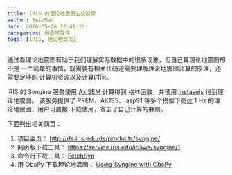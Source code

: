```yaml
---
title: IRIS 的理论地震图生成引擎
author: SeisMan
date: 2016-05-26 12:41:18
categories: 地震学软件
tags: [IRIS, 理论地震图]
---
```


通过看理论地震图有助于我们理解实际数据中的很多现象，但自己算理论地震图却不是
一个简单的事情，既需要有相关代码还需要理解理论地震图计算的原理，还需要足够的
计算机资源以及计算时间。

IRIS 的 Syngine 服务使用 [AxiSEM](http://seis.earth.ox.ac.uk/axisem/) 计算得到
格林函数，并使用 [Instaseis](http://www.instaseis.net/index.html) 得到理论地震图。
该服务提供了 PREM、AK135、iasp91 等多个模型下高达 1 Hz 的理论地震图，用户可直接
下载使用，省去了自己计算的麻烦。

下面列出相关网页：

1. 项目主页： <http://ds.iris.edu/ds/products/syngine/>
2. 网页版下载工具： <https://service.iris.edu/irisws/syngine/1>
3. 命令行下载工具： [FetchSyn](https://seiscode.iris.washington.edu/projects/ws-fetch-scripts/wiki/FetchSyn_usage)
4. 用 ObsPy 下载理论地震图： [Using Syngine with ObsPy](http://nbviewer.jupyter.org/gist/krischer/3e655576e4d17e6c95f2)
